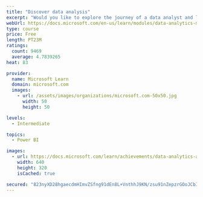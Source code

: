 ```yaml
---
title: "Discover data analysis"
excerpt: "Would you like to explore the journey of a data analyst and learn how a data analyst tells a story with data? In this module, you will explore the different roles in data and learn the different tasks of a data analyst."
webUrl: https://docs.microsoft.com/en-us/learn/modules/data-analytics-microsoft/
type: course
price: Free
length: PT23M
ratings:
  count: 9469
  average: 4.7839265
heat: 83

provider:
  name: Microsoft Learn
  domain: microsoft.com
  images:
    - url: /assets/images/organizations/microsoft.com-50x50.jpg
      width: 50
      height: 50

levels:
  - Intermediate

topics:
  - Power BI

images:
  - url: https://docs.microsoft.com/learn/achievements/data-analytics-and-microsoft-social.png
    width: 640
    height: 320
    isCached: true

secured: "823nyXD28hgaecdmHImvZSfng91dEn8L+VnthhJ9KN/zsu91nZepzrGOoJCbIm0WISoWuxPcdz2NWYny2Rr5ECgqE7GbBnUGv/13irqdzY4gIPfXMNHF0raN+w64D//C1DDdwBgVEexptznMH9zJ4b+skV7cuB6LPD0qL5Kd8lNBjbj4BSqu0BhGX+uXATwOHREeJgzbfsXs9Shyk2++KtkFSb/HFRoHCP9pQBUob0CO04CrwX4Eyp5ZsIZ8cUzB5VTsgeQqjFBhVQZrW0kkeKvlsPjqn153dzOVdXCExm/xwslhIl9WL0WY0Av1KIS59UB0m8ZPeJjKRQBK3hUeYxqIs0s1If7G1XySABC6JH3ng1R/NT44ucuYVqcGNPpZg/YfGl545mFcu0J1ERw3bT51i69plwIeE+yETAtwMi4=;eD02vU1HGxRZMGlBKnp+2A=="
---
```


